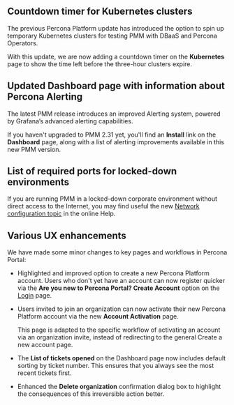 ## Countdown timer for Kubernetes clusters
The previous Percona Platform update has introduced the option to spin up temporary Kubernetes clusters for testing PMM with DBaaS and Percona Operators. 

With this update, we are now adding a countdown timer on the **Kubernetes** page to show the time left before the three-hour clusters expire. 

## Updated Dashboard page with information about Percona Alerting

The latest PMM release introduces an improved Alerting system, powered by Grafana’s advanced alerting capabilities. 

If you haven't upgraded to PMM 2.31 yet, you'll find an **Install** link on the **Dashboard** page, along with a list of alerting improvements available in this new PMM version. 


## List of required ports for locked-down environments

If you are running PMM in a locked-down corporate environment without direct access to the Internet, you may find useful the new [Network configuration topic](https://docs.percona.com/percona-platform/network.html) in the online Help.

## Various UX enhancements 

We have made some minor changes to key pages and workflows in Percona Portal:

- Highlighted and improved option to create a new Percona Platform account. Users who don't yet have an account can now register quicker via the **Are you new to Percona Portal? Create Account** option on the [Login](https://portal.percona.com/login) page. 
- Users invited to join an organization can now activate their new Percona Platform account via the new **Account Activation** page. 

    This page is adapted to the specific workflow of activating an account via an organization invite, instead of redirecting to the general Create a new account page.  
- The **List of tickets opened** on the Dashboard page now includes default sorting by ticket number. 
  This ensures that you always see the most recent tickets first. 
- Enhanced the **Delete organization** confirmation dialog box to highlight the consequences of this irreversible action better. 




